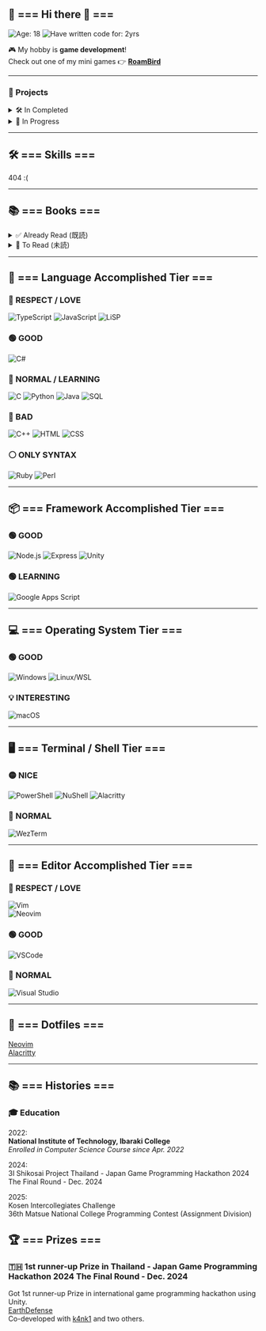 ## 🌟 === Hi there 👋 ===

![Age: 18](https://img.shields.io/badge/Age-18-orange?style=for-the-badge)
![Have written code for: 2yrs](https://img.shields.io/badge/Have_written_code_for-2_yrs-critical?style=for-the-badge)

🎮 My hobby is **game development**!  
Check out one of my mini games 👉 [**RoamBird**](https://play.unity.com/en/games/dae4eae7-04fb-46ca-8ecd-b6d405c7df6b/roambird)

---

### 🧪 Projects  
<details>
<summary>🛠️ In Completed</summary>
<ul>
  <li>3I Shikosai</li>
</ul>
</details>

<details>
<summary>🚧 In Progress</summary>
<ul>
  <li><a href="https://play.unity.com/en/games/dae4eae7-04fb-46ca-8ecd-b6d405c7df6b/roambird">RoamBird</a></li>
  <li><a href="https://github.com/Tomarun029831/BlackBoardCleaner">BlackBoardCleaner</a></li>
  <li><a href="https://www.smbcnikko.co.jp/fs/kosen/202503">Kosen Intercollegiates Challenge</a></li>
  <li><a href="https://github.com/SpaghettiCode-Union">KIKORI GLASS</a></li>
</ul>
</details>

---

## 🛠️ === Skills ===
404 :(

---

## 📚 === Books ===  
<details>
<summary>✅ Already Read (既読)</summary>
<ul>
  <li>『ゲームで学ぶJavaScript入門 増補改訂版～ブラウザゲームづくりでHTML＆CSSも身につく！』</li>
  <li>『確かな力が身につくJavaScript「超」入門 第2版』</li>
  <li>『1週間でC++の基礎が学べる本 (1週間プログラミング)』</li>
  <li>『確かな力が身につく C#「超」入門 第3版 (Informatics & IDEA)』</li>
  <li>『Pythonでつくる ゲーム開発 入門講座』</li>
  <li>『Pythonでつくる ゲーム開発 入門講座 実践編』</li>
  <li>『Pythonで作って学べる ゲームのアルゴリズム入門』</li>
  <li>『確かな力が身につく C#「超」入門 第3版 (Informatics & IDEA)』</li>
  <li>『スッキリわかるJava入門』</li>
  <li>『図解AWS (Amazon Web Services) の仕組みとサービスがたった1日でよくわかる』</li>
  <li>『SQL : ゼロからはじめるデータベース操作』</li>
  <li>『リーダブルコード』</li>
  <li>『良いコード／悪いコードで学ぶ設計入門―保守しやすい 成長し続けるコードの書き方』</li>
  <li>『Java言語で学ぶデザインパターン入門』</li>
  <li>『達人プログラマー』</li>
  <li>『ネットワークはなぜつながるのか』</li>
  <li>『テスト駆動開発』</li>
</ul>
</details>

<details>
<summary>📖 To Read (未読)</summary>
<ul>
  <li>『Spring徹底入門 : Spring FrameworkによるJavaアプリケーション開発』</li>
  <li>『達人に学ぶSQL徹底指南書 第2版 初級者で終わりたくないあなたへ』</li>
  <li>『達人に学ぶDB設計徹底指南書 第2版』</li>
  <li>『問題解決力を鍛える!アルゴリズムとデータ構造』</li>
  <li>『コンピュータシステムの理論と実装』</li>
  <li>『コンピュータの構成と設計 MIPS Editoin 第6版 下』</li>
  <li>『コンピュータの構成と設計 MIPS Edition 第6版 上』</li>
  <li>『ゼロからのOS自作入門』</li>
  <li>『オペレーティングシステムの仕組み』</li>
  <li>『マスタリングTCP/IP―入門編―』</li>
  <li>『ゼロから作るDeep Learning』</li>
  <li>『Amazon Web Services』</li>
  <li>『Effective Java』</li>
  <li>『Clean Code アジャイルソフトウェア達人の技』</li>
  <li>『Clean Architecture 達人に学ぶソフトウェアの構造と設計』</li>
  <li>『体系的に学ぶ 安全なWebアプリケーションの作り方』</li>
  <li>『Docker実践ガイド』</li>
  <li>『Kubernetes完全ガイド』</li>
  <li>『Kotlin サーバーサイドプログラミング実践開発』</li>
  <li>『Good Code, Bad Code ～持続可能な開発のためのソフトウェアエンジニア的思考』</li>
  <li>『Web API: The Good Parts』</li>
  <li>『Webを支える技術 -HTTP、URI、HTML、そしてREST (WEB+DB PRESSプラスシリーズ)』</li>
  <li>『世界で闘うプログラミング力を鍛える本 ~コーディング面接189問とその解法~』</li>
  <li>『［作って学ぶ］ブラウザのしくみ──HTTP、HTML、CSS、JavaScriptの裏側 (WEB+DB PRESS plusシリーズ)』</li>
  <li>『Javaによる関数型プログラミング ―Java 8ラムダ式とStream』</li>
  <li>『［試して理解］Linuxのしくみ　―実験と図解で学ぶOS、仮想マシン、コンテナの基礎知識』</li>
  <li>『データ指向アプリケーションデザイン ―信頼性、拡張性、保守性の高い分散システム設計の原理』</li>
  <li>『冒険の書　AI時代のアンラーニング』</li>
  <li>『チェス上達の手引き　第2版(チェス・クラシックス ; 8)』</li>
  <li>『実践Rustプログラミング入門』</li>  
</ul>
</details>

---

## 🧠 === Language Accomplished Tier ===

### 💛 RESPECT / LOVE  
![TypeScript](https://img.shields.io/badge/TypeScript-LOVE-blue?style=for-the-badge&logo=typescript)
![JavaScript](https://img.shields.io/badge/JavaScript-RESPECT-blue?style=for-the-badge&logo=javascript)
![LiSP](https://img.shields.io/badge/LiSP-RESPECT-red?style=for-the-badge&logo=gnu)

### 🟢 GOOD  
![C#](https://img.shields.io/badge/C%23/UNITY-GOOD-green?style=for-the-badge&logo=c-sharp)

### 🔵 NORMAL / LEARNING  
![C](https://img.shields.io/badge/C-NORMAL-blue?style=for-the-badge&logo=c)
![Python](https://img.shields.io/badge/Python-LEARNING-blue?style=for-the-badge&logo=python)
![Java](https://img.shields.io/badge/Java-LEARNING-blue?style=for-the-badge&logo=java)
![SQL](https://img.shields.io/badge/SQL-LEARNING-blue?style=for-the-badge&logo=postgresql)

### 🔴 BAD  
![C++](https://img.shields.io/badge/C%2B%2B-BAD-red?style=for-the-badge&logo=c%2B%2B)
![HTML](https://img.shields.io/badge/HTML-BAD-red?style=for-the-badge&logo=html5)
![CSS](https://img.shields.io/badge/CSS-BAD-red?style=for-the-badge&logo=css3)

### ⚪️ ONLY SYNTAX  
![Ruby](https://img.shields.io/badge/Ruby-ONLYSYNTAX-lightgrey?style=for-the-badge&logo=ruby)
![Perl](https://img.shields.io/badge/Perl-ONLYSYNTAX-lightgrey?style=for-the-badge&logo=perl)

---

## 📦 === Framework Accomplished Tier ===

### 🟢 GOOD  
![Node.js](https://img.shields.io/badge/Node.js-GOOD-green?style=for-the-badge&logo=node.js)
![Express](https://img.shields.io/badge/Express-GOOD-green?style=for-the-badge&logo=express)
![Unity](https://img.shields.io/badge/Unity-GOOD-green?style=for-the-badge&logo=unity)  

### 🟢 LEARNING  
![Google Apps Script](https://img.shields.io/badge/GAS-GOOD-green?style=for-the-badge&logo=google)

---

## 💻 === Operating System Tier ===

### 🟢 GOOD  
![Windows](https://img.shields.io/badge/Windows-GOOD-blue?style=for-the-badge&logo=windows)
![Linux/WSL](https://img.shields.io/badge/Linux%2FWSL-GOOD-green?style=for-the-badge&logo=linux)

### 💡 INTERESTING  
![macOS](https://img.shields.io/badge/macOS-INTERESTING-lightgrey?style=for-the-badge&logo=apple)

---

## 🖥️ === Terminal / Shell Tier ===

### 🟡 NICE  
![PowerShell](https://img.shields.io/badge/PowerShell-NICE-yellow?style=for-the-badge&logo=powershell)
![NuShell](https://img.shields.io/badge/NuShell-NICE-yellow?style=for-the-badge&logo=nushell)
![Alacritty](https://img.shields.io/badge/Alacritty-NICE-yellow?style=for-the-badge)

### 🔵 NORMAL  
![WezTerm](https://img.shields.io/badge/WezTerm-Normal-blue?style=for-the-badge)

---

## 📝 === Editor Accomplished Tier ===

### 💛 RESPECT / LOVE  
![Vim](https://img.shields.io/badge/Vim-LOVE-yellow?style=for-the-badge&logo=vim)  
![Neovim](https://img.shields.io/badge/Neovim-LOVE-yellow?style=for-the-badge&logo=neovim)  

### 🟢 GOOD  
![VSCode](https://img.shields.io/badge/VSCode-GOOD-green?style=for-the-badge&logo=visualstudiocode)

### 🔵 NORMAL  
![Visual Studio](https://img.shields.io/badge/Visual%20Studio-NORMAL-blue?style=for-the-badge&logo=visualstudio)

---

## 🔌 === Dotfiles ===  
[Neovim](https://github.com/Tomarun029831/NeovimSettings)  
[Alacritty](https://github.com/Tomarun029831/AlacrittySettings)  

---


## 📚 === Histories ===  

### 🎓 Education  
2022:  
**National Institute of Technology, Ibaraki College**  
_Enrolled in Computer Science Course since Apr. 2022_

2024:  
  3I Shikosai Project
  Thailand - Japan Game Programming Hackathon 2024 The Final Round - Dec. 2024

2025:  
  Kosen Intercollegiates Challenge  
  36th Matsue National College Programming Contest (Assignment Division)  

## 🏆 === Prizes ===  
### 🇹🇭 1st runner-up Prize in Thailand - Japan Game Programming Hackathon 2024 The Final Round - Dec. 2024  
Got 1st runner-up Prize in international game programming hackathon using Unity.  
[EarthDefense](https://play.unity.com/en/games/f29d60f8-c03a-43ed-9983-1281f630518e/earth-defense)  
Co-developed with [k4nk1](https://github.com/k4nk1) and two others.

